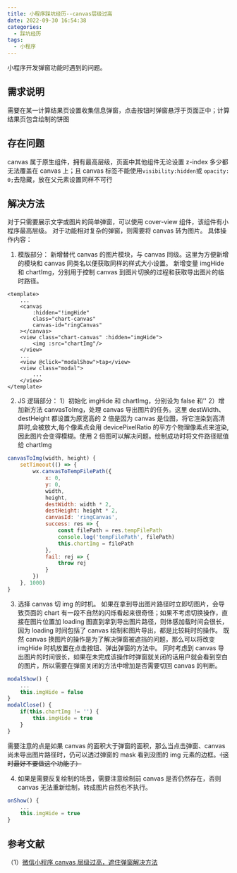 ```yaml
---
title: 小程序踩坑经历--canvas层级过高
date: 2022-09-30 16:54:38
categories:
  - 踩坑经历
tags:
  - 小程序
---
```


小程序开发弹窗功能时遇到的问题。

<!-- more -->

## 需求说明

需要在某一计算结果页设置收集信息弹窗，点击按钮时弹窗悬浮于页面正中；计算结果页包含绘制的饼图

## 存在问题

canvas 属于原生组件，拥有最高层级，页面中其他组件无论设置 z-index 多少都无法覆盖在 canvas 上；且 canvas 标签不能使用`visibility:hidden`或 `opacity: 0;`去隐藏，放在父元素设置同样不可行

## 解决方法

对于只需要展示文字或图片的简单弹窗，可以使用 cover-view 组件，该组件有小程序最高层级。
对于功能相对复杂的弹窗，则需要将 canvas 转为图片。
具体操作内容：

1. 模版部分：
   新增替代 canvas 的图片模块，与 canvas 同级。这里为方便新增的模块和 canvas 同类名以便获取同样的样式大小设置。
   新增变量 imgHide 和 chartImg，分别用于控制 canvas 到图片切换的过程和获取导出图片的临时路径。

```Vue
<template>
    ...
    <canvas
        :hidden="!imgHide"
        class="chart-canvas"
        canvas-id="ringCanvas"
    ></canvas>
    <view class="chart-canvas" :hidden="imgHide">
        <img :src="chartImg"/>
    </view>
    ...
    <view @click="modalShow">tap</view>
    <view class="modal">
        ...
    </view>
</template>

```

2. JS 逻辑部分：
   1）初始化 imgHide 和 chartImg，分别设为 false 和''
   2）增加新方法 canvasToImg，处理 canvas 导出图片的任务。这里 destWidth、destHeight 都设置为原宽高的 2 倍是因为 canvas 是位图，将它渲染到高清屏时,会被放大,每个像素点会用 devicePixelRatio 的平方个物理像素点来渲染,因此图片会变得模糊。使用 2 倍图可以解决问题。绘制成功时将文件路径赋值给 chartImg

```JavaScript
canvasToImg(width, height) {
    setTimeout(() => {
        wx.canvasToTempFilePath({
            x: 0,
            y: 0,
            width,
            height,
            destWidth: width * 2,
            destHeight: height * 2,
            canvasId: 'ringCanvas',
            success: res => {
                const filePath = res.tempFilePath
                console.log('tempFilePath', filePath)
                this.chartImg = filePath
            },
            fail: rej => {
                throw rej
            }
        })
    }, 1000)
}
```

3. 选择 canvas 切 img 的时机。
   如果在拿到导出图片路径时立即切图片，会导致页面的 chart 有一段不自然的闪烁看起来很奇怪；如果不考虑切换操作，直接在图片位置加 loading 图直到拿到导出图片路径，则体感加载时间会很长，因为 loading 时间包括了 canvas 绘制和图片导出，都是比较耗时的操作。
   既然 canvas 换图片的操作是为了解决弹窗被遮挡的问题，那么可以将改变 imgHide 时机放置在点击按钮、弹出弹窗的方法中。
   同时考虑到 canvas 导出图片的时间很长，如果在未完成该操作时弹窗就关闭的话用户就会看到空白的图片，所以需要在弹窗关闭的方法中增加是否需要切回 canvas 的判断。

```JavaScript
modalShow() {
    ...
    this.imgHide = false
}
modalClose() {
    if(this.chartImg != '') {
        this.imgHide = true
    }
}
```

需要注意的点是如果 canvas 的面积大于弹窗的面积，那么当点击弹窗、canvas 尚未导出图片路径时，仍可以透过弹窗的 mask 看到没图的 img 元素的边框。~~（这时最好不要做这个功能了）~~

4. 如果是需要反复绘制的场景，需要注意绘制前 canvas 是否仍然存在，否则 canvas 无法重新绘制，转成图片自然也不执行。

```JavaScript
onShow() {
    ...
    this.imgHide = true
}
```

## 参考文献

（1）[微信小程序 canvas 层级过高，遮住弹窗解决方法](https://wenku.baidu.com/view/9d46b515ba0d6c85ec3a87c24028915f804d842d.html)
